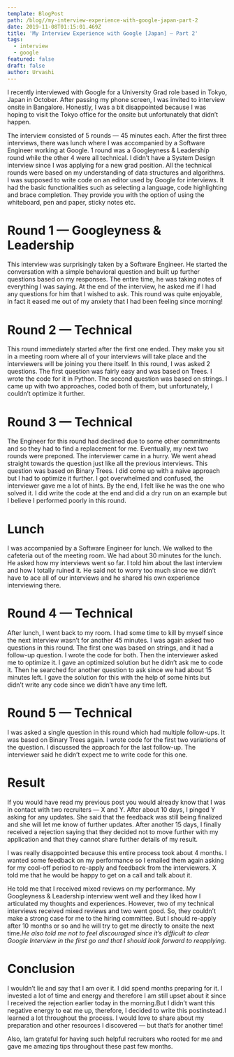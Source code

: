 ```yaml
---
template: BlogPost
path: /blog//my-interview-experience-with-google-japan-part-2
date: 2019-11-08T01:15:01.469Z
title: 'My Interview Experience with Google [Japan] — Part 2'
tags:
  - interview
  - google
featured: false
draft: false
author: Urvashi
---
```

I recently interviewed with Google for a University Grad role based in Tokyo, Japan in October. After passing my phone screen, I was invited to interview onsite in Bangalore. Honestly, I was a bit disappointed because I was hoping to visit the Tokyo office for the onsite but unfortunately that didn’t happen.

The interview consisted of 5 rounds — 45 minutes each. After the first three interviews, there was lunch where I was accompanied by a Software Engineer working at Google. 1 round was a Googleyness & Leadership round while the other 4 were all technical. I didn’t have a System Design interview since I was applying for a new grad position. All the technical rounds were based on my understanding of data structures and algorithms. I was supposed to write code on an editor used by Google for interviews. It had the basic functionalities such as selecting a language, code highlighting and brace completion. They provide you with the option of using the whiteboard, pen and paper, sticky notes etc.

# Round 1 — Googleyness & Leadership

This interview was surprisingly taken by a Software Engineer. He started the conversation with a simple behavioral question and built up further questions based on my responses. The entire time, he was taking notes of everything I was saying. At the end of the interview, he asked me if I had any questions for him that I wished to ask. This round was quite enjoyable, in fact it eased me out of my anxiety that I had been feeling since morning!

# **Round 2 — Technical**

This round immediately started after the first one ended. They make you sit in a meeting room where all of your interviews will take place and the interviewers will be joining you there itself. In this round, I was asked 2 questions. The first question was fairly easy and was based on Trees. I wrote the code for it in Python. The second question was based on strings. I came up with two approaches, coded both of them, but unfortunately, I couldn’t optimize it further.

# Round 3 — Technical

The Engineer for this round had declined due to some other commitments and so they had to find a replacement for me. Eventually, my next two rounds were preponed. The interviewer came in a hurry. We went ahead straight towards the question just like all the previous interviews. This question was based on Binary Trees. I did come up with a naive approach but I had to optimize it further. I got overwhelmed and confused, the interviewer gave me a lot of hints. By the end, I felt like he was the one who solved it. I did write the code at the end and did a dry run on an example but I believe I performed poorly in this round.

# Lunch

I was accompanied by a Software Engineer for lunch. We walked to the cafeteria out of the meeting room. We had about 30 minutes for the lunch. He asked how my interviews went so far. I told him about the last interview and how I totally ruined it. He said not to worry too much since we didn’t have to ace all of our interviews and he shared his own experience interviewing there.

# Round 4 — Technical

After lunch, I went back to my room. I had some time to kill by myself since the next interview wasn’t for another 45 minutes. I was again asked two questions in this round. The first one was based on strings, and it had a follow-up question. I wrote the code for both. Then the interviewer asked me to optimize it. I gave an optimized solution but he didn’t ask me to code it. Then he searched for another question to ask since we had about 15 minutes left. I gave the solution for this with the help of some hints but didn’t write any code since we didn’t have any time left.

# Round 5 — Technical

I was asked a single question in this round which had multiple follow-ups. It was based on Binary Trees again. I wrote code for the first two variations of the question. I discussed the approach for the last follow-up. The interviewer said he didn’t expect me to write code for this one.

# Result

If you would have read my previous post you would already know that I was in contact with two recruiters — X and Y. After about 10 days, I pinged Y asking for any updates. She said that the feedback was still being finalized and she will let me know of further updates. After another 15 days, I finally received a rejection saying that they decided not to move further with my application and that they cannot share further details of my result.

I was really disappointed because this entire process took about 4 months. I wanted some feedback on my performance so I emailed them again asking for my cool-off period to re-apply and feedback from the interviewers. X told me that he would be happy to get on a call and talk about it.

He told me that I received mixed reviews on my performance. My Googleyness & Leadership interview went well and they liked how I articulated my thoughts and experiences. However, two of my technical interviews received mixed reviews and two went good. So, they couldn’t make a strong case for me to the hiring committee. But I should re-apply after 10 months or so and he will try to get me directly to onsite the next time.*He also told me not to feel discouraged since it’s difficult to clear Google Interview in the first go and that I should look forward to reapplying.*

# Conclusion

I wouldn’t lie and say that I am over it. I did spend months preparing for it. I invested a lot of time and energy and therefore I am still upset about it since I received the rejection earlier today in the morning.But I didn’t want this negative energy to eat me up, therefore, I decided to write this postinstead.I learned a lot throughout the process. I would love to share about my preparation and other resources I discovered — but that’s for another time!

Also, Iam grateful for having such helpful recruiters who rooted for me and gave me amazing tips throughout these past few months.
